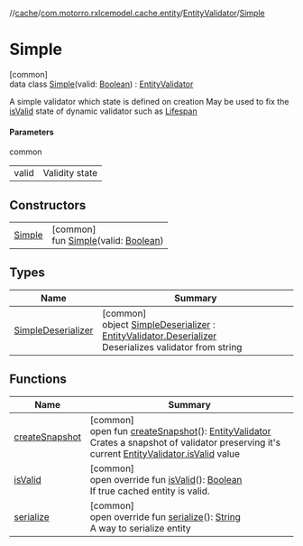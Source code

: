 //[cache](../../../../index.md)/[com.motorro.rxlcemodel.cache.entity](../../index.md)/[EntityValidator](../index.md)/[Simple](index.md)

# Simple

[common]\
data class [Simple](index.md)(valid: [Boolean](https://kotlinlang.org/api/latest/jvm/stdlib/kotlin/-boolean/index.html)) : [EntityValidator](../index.md)

A simple validator which state is defined on creation May be used to fix the [isValid](is-valid.md) state of dynamic validator such as [Lifespan](../-lifespan/index.md)

#### Parameters

common

| | |
|---|---|
| valid | Validity state |

## Constructors

| | |
|---|---|
| [Simple](-simple.md) | [common]<br>fun [Simple](-simple.md)(valid: [Boolean](https://kotlinlang.org/api/latest/jvm/stdlib/kotlin/-boolean/index.html)) |

## Types

| Name | Summary |
|---|---|
| [SimpleDeserializer](-simple-deserializer/index.md) | [common]<br>object [SimpleDeserializer](-simple-deserializer/index.md) : [EntityValidator.Deserializer](../-deserializer/index.md)<br>Deserializes validator from string |

## Functions

| Name | Summary |
|---|---|
| [createSnapshot](../create-snapshot.md) | [common]<br>open fun [createSnapshot](../create-snapshot.md)(): [EntityValidator](../index.md)<br>Crates a snapshot of validator preserving it's current [EntityValidator.isValid](../is-valid.md) value |
| [isValid](is-valid.md) | [common]<br>open override fun [isValid](is-valid.md)(): [Boolean](https://kotlinlang.org/api/latest/jvm/stdlib/kotlin/-boolean/index.html)<br>If true cached entity is valid. |
| [serialize](serialize.md) | [common]<br>open override fun [serialize](serialize.md)(): [String](https://kotlinlang.org/api/latest/jvm/stdlib/kotlin/-string/index.html)<br>A way to serialize entity |
